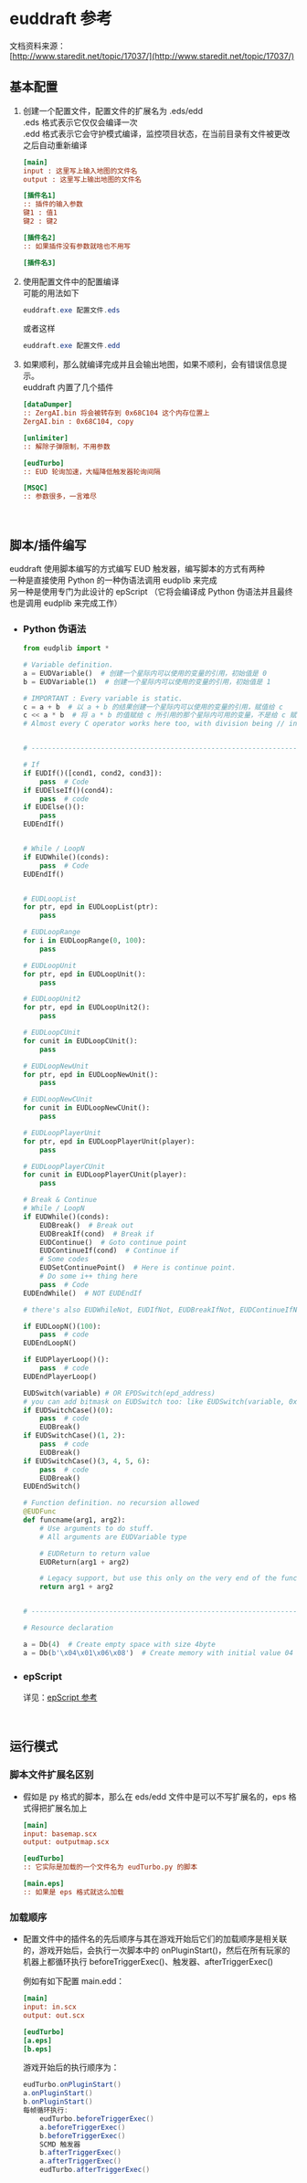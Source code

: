 # euddraft 参考

文档资料来源：  
[http://www.staredit.net/topic/17037/](http://www.staredit.net/topic/17037/)  


## 基本配置
1. 创建一个配置文件，配置文件的扩展名为 .eds/edd  
    .eds 格式表示它仅仅会编译一次  
    .edd 格式表示它会守护模式编译，监控项目状态，在当前目录有文件被更改之后自动重新编译  

    ```ini
    [main]
    input : 这里写上输入地图的文件名
    output : 这里写上输出地图的文件名

    [插件名1]
    :: 插件的输入参数
    键1 : 值1
    键2 : 键2

    [插件名2]
    :: 如果插件没有参数就啥也不用写

    [插件名3]
    ```

    

2. 使用配置文件中的配置编译  
    可能的用法如下
    ```PowerShell
    euddraft.exe 配置文件.eds
    ```
    或者这样
    ```PowerShell
    euddraft.exe 配置文件.edd
    ```

    

3. 如果顺利，那么就编译完成并且会输出地图，如果不顺利，会有错误信息提示。  
    euddraft 内置了几个插件
    ```ini
    [dataDumper]
    :: ZergAI.bin 将会被转存到 0x68C104 这个内存位置上
    ZergAI.bin : 0x68C104, copy

    [unlimiter]
    :: 解除子弹限制，不用参数

    [eudTurbo]
    :: EUD 轮询加速，大幅降低触发器轮询间隔

    [MSQC]
    :: 参数很多，一言难尽
    ```

<br />

## 脚本/插件编写
euddraft 使用脚本编写的方式编写 EUD 触发器，编写脚本的方式有两种  
一种是直接使用 Python 的一种伪语法调用 eudplib 来完成  
另一种是使用专门为此设计的 epScript （它将会编译成 Python 伪语法并且最终也是调用 eudplib 来完成工作）  

- ### Python 伪语法

    ```python
    from eudplib import *

    # Variable definition.
    a = EUDVariable()  # 创建一个星际内可以使用的变量的引用，初始值是 0
    b = EUDVariable(1)  # 创建一个星际内可以使用的变量的引用，初始值是 1

    # IMPORTANT : Every variable is static.
    c = a + b  # 以 a + b 的结果创建一个星际内可以使用的变量的引用，赋值给 c
    c << a * b  # 将 a * b 的值赋给 c 所引用的那个星际内可用的变量，不是给 c 赋值，是给 c 引用的那个变量赋值
    # Almost every C operator works here too, with division being // instead of /


    # -----------------------------------------------------------------------------

    # If
    if EUDIf()([cond1, cond2, cond3]):
        pass  # Code
    if EUDElseIf()(cond4):
        pass  # code
    if EUDElse()():
        pass
    EUDEndIf()


    # While / LoopN
    if EUDWhile()(conds):
        pass  # Code
    EUDEndIf()


    # EUDLoopList
    for ptr, epd in EUDLoopList(ptr):
        pass

    # EUDLoopRange
    for i in EUDLoopRange(0, 100):
        pass

    # EUDLoopUnit
    for ptr, epd in EUDLoopUnit():
        pass

    # EUDLoopUnit2
    for ptr, epd in EUDLoopUnit2():
        pass

    # EUDLoopCUnit
    for cunit in EUDLoopCUnit():
        pass

    # EUDLoopNewUnit
    for ptr, epd in EUDLoopNewUnit():
        pass

    # EUDLoopNewCUnit
    for cunit in EUDLoopNewCUnit():
        pass

    # EUDLoopPlayerUnit
    for ptr, epd in EUDLoopPlayerUnit(player):
        pass

    # EUDLoopPlayerCUnit
    for cunit in EUDLoopPlayerCUnit(player):
        pass

    # Break & Continue
    # While / LoopN
    if EUDWhile()(conds):
        EUDBreak()  # Break out
        EUDBreakIf(cond)  # Break if
        EUDContinue()  # Goto continue point
        EUDContinueIf(cond)  # Continue if
        # Some codes
        EUDSetContinuePoint()  # Here is continue point.
        # Do some i++ thing here
        pass  # Code
    EUDEndWhile()  # NOT EUDEndIf

    # there's also EUDWhileNot, EUDIfNot, EUDBreakIfNot, EUDContinueIfNot etc.

    if EUDLoopN()(100):
        pass  # code
    EUDEndLoopN()

    if EUDPlayerLoop()():
        pass  # code
    EUDEndPlayerLoop()

    EUDSwitch(variable) # OR EPDSwitch(epd_address)
    # you can add bitmask on EUDSwitch too: like EUDSwitch(variable, 0xFF)
    if EUDSwitchCase()(0):
        pass  # code
        EUDBreak()
    if EUDSwitchCase()(1, 2):
        pass  # code
        EUDBreak()
    if EUDSwitchCase()(3, 4, 5, 6):
        pass  # code
        EUDBreak()
    EUDEndSwitch()

    # Function definition. no recursion allowed
    @EUDFunc
    def funcname(arg1, arg2):
        # Use arguments to do stuff.
        # All arguments are EUDVariable type

        # EUDReturn to return value
        EUDReturn(arg1 + arg2)

        # Legacy support, but use this only on the very end of the function.
        return arg1 + arg2


    # -----------------------------------------------------------------------------

    # Resource declaration

    a = Db(4)  # Create empty space with size 4byte
    a = Db(b'\x04\x01\x06\x08')  # Create memory with initial value 04 01 06 08
    ```

- ### epScript
    详见：[epScript 参考](epScript-Reference.md)  


<br />

## 运行模式

### 脚本文件扩展名区别
- 假如是 py 格式的脚本，那么在 eds/edd 文件中是可以不写扩展名的，eps 格式得把扩展名加上

    ```ini
    [main]
    input: basemap.scx
    output: outputmap.scx

    [eudTurbo]
    :: 它实际是加载的一个文件名为 eudTurbo.py 的脚本

    [main.eps]
    :: 如果是 eps 格式就这么加载
    ```

### 加载顺序

- 配置文件中的插件名的先后顺序与其在游戏开始后它们的加载顺序是相关联的，游戏开始后，会执行一次脚本中的 onPluginStart()，然后在所有玩家的机器上都循环执行 beforeTriggerExec()、触发器、afterTriggerExec()

    例如有如下配置 main.edd：

    ```ini
    [main]
    input: in.scx
    output: out.scx

    [eudTurbo]
    [a.eps]
    [b.eps]

    ```
    游戏开始后的执行顺序为：
    ```PowerShell
    eudTurbo.onPluginStart()
    a.onPluginStart()
    b.onPluginStart()
    每帧循环执行:
        eudTurbo.beforeTriggerExec()
        a.beforeTriggerExec()
        b.beforeTriggerExec()
        SCMD 触发器
        b.afterTriggerExec()
        a.afterTriggerExec()
        eudTurbo.afterTriggerExec()
    ```

        

      

      

    



